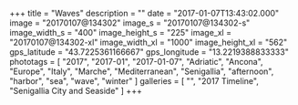+++
title = "Waves"
description = ""
date = "2017-01-07T13:43:02.000"
image = "20170107@134302"
image_s = "20170107@134302-s"
image_width_s = "400"
image_height_s = "225"
image_xl = "20170107@134302-xl"
image_width_xl = "1000"
image_height_xl = "562"
gps_latitude = "43.7225361166667"
gps_longitude = "13.2219388833333"
phototags = [ "2017", "2017-01", "2017-01-07", "Adriatic", "Ancona", "Europe", "Italy", "Marche", "Mediterranean", "Senigallia", "afternoon", "harbor", "sea", "wave", "winter" ]
galleries = [ "", "2017 Timeline", "Senigallia City and Seaside" ]
+++
